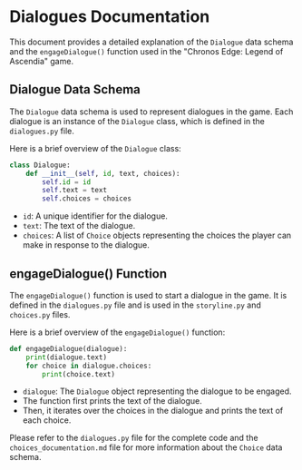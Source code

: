# Dialogues Documentation

This document provides a detailed explanation of the `Dialogue` data schema and the `engageDialogue()` function used in the "Chronos Edge: Legend of Ascendia" game.

## Dialogue Data Schema

The `Dialogue` data schema is used to represent dialogues in the game. Each dialogue is an instance of the `Dialogue` class, which is defined in the `dialogues.py` file.

Here is a brief overview of the `Dialogue` class:

```python
class Dialogue:
    def __init__(self, id, text, choices):
        self.id = id
        self.text = text
        self.choices = choices
```

- `id`: A unique identifier for the dialogue.
- `text`: The text of the dialogue.
- `choices`: A list of `Choice` objects representing the choices the player can make in response to the dialogue.

## engageDialogue() Function

The `engageDialogue()` function is used to start a dialogue in the game. It is defined in the `dialogues.py` file and is used in the `storyline.py` and `choices.py` files.

Here is a brief overview of the `engageDialogue()` function:

```python
def engageDialogue(dialogue):
    print(dialogue.text)
    for choice in dialogue.choices:
        print(choice.text)
```

- `dialogue`: The `Dialogue` object representing the dialogue to be engaged.
- The function first prints the text of the dialogue.
- Then, it iterates over the choices in the dialogue and prints the text of each choice.

Please refer to the `dialogues.py` file for the complete code and the `choices_documentation.md` file for more information about the `Choice` data schema.